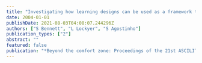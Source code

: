```yaml
---
title: "Investigating how learning designs can be used as a framework to incorporate learning objects"
date: 2004-01-01
publishDate: 2021-08-03T04:08:07.244296Z
authors: ["S Bennett", "L Lockyer", "S Agostinho"]
publication_types: ["2"]
abstract: ""
featured: false
publication: "*Beyond the comfort zone: Proceedings of the 21st ASCILITE Conference*"
---
```


